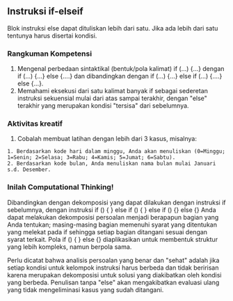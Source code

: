 ## Instruksi if-elseif 
Blok instruksi else dapat dituliskan lebih dari satu. Jika ada lebih dari satu tentunya harus disertai kondisi.

### Rangkuman Kompetensi
1. Mengenal perbedaan sintaktikal (bentuk/pola kalimat) if (...) {...} dengan if (...) {...} else {....} dan dibandingkan dengan if (...) {...}  else if (...) {....} else {...}.
2. Memahami eksekusi dari satu kalimat banyak if sebagai sederetan instruksi sekuensial mulai dari atas sampai terakhir, dengan "else" terakhir yang merupakan kondisi "tersisa" dari sebelumnya.

### Aktivitas kreatif 
1. Cobalah membuat latihan dengan lebih dari 3 kasus, misalnya:
```
1. Berdasarkan kode hari dalam minggu, Anda akan menuliskan (0=Minggu; 1=Senin; 2=Selasa; 3=Rabu; 4=Kamis; 5=Jumat; 6=Sabtu).
2. Berdasarkan kode bulan, Anda menuliskan nama bulan mulai Januari s.d. Desember.
```

### Inilah Computational Thinking!
Dibandingkan dengan dekomposisi yang dapat dilakukan dengan instruksi if sebelumnya, dengan instruksi if () { }  else if () { } else if () {}  else {} Anda dapat melakukan dekomposisi persoalan menjadi berapapun bagian yang Anda tentukan; masing-masing bagian memenuhi syarat yang ditentukan yang melekat pada if sehingga setiap bagian ditangani sesuai dengan syarat terkait. Pola if  () { } else {} diaplikasikan untuk membentuk struktur yang lebih kompleks, namun berpola sama.

Perlu dicatat bahwa analisis persoalan yang benar dan "sehat" adalah jika setiap kondisi untuk kelompok instruksi harus berbeda dan tidak beririsan karena merupakan dekomposisi untuk solusi yang diakibatkan oleh kondisi yang berbeda.  Penulisan tanpa "else" akan mengakibatkan evaluasi ulang yang tidak mengeliminasi kasus yang sudah ditangani.